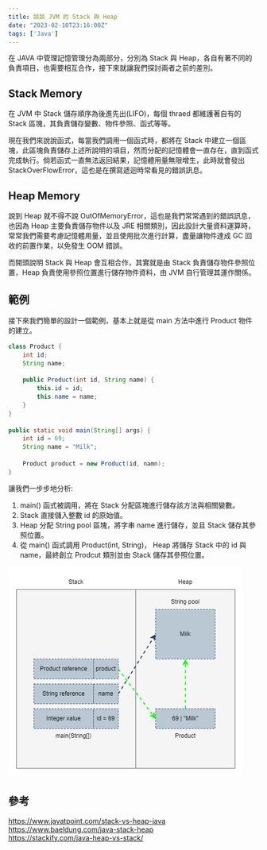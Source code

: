 ```yaml
---
title: 談談 JVM 的 Stack 與 Heap
date: "2023-02-10T23:16:00Z"
tags: ['Java']
---
```


在 JAVA 中管理記憶管理分為兩部分，分別為 Stack 與 Heap，各自有著不同的負責項目，也需要相互合作，接下來就讓我們探討兩者之前的差別。

## Stack Memory
在 JVM 中 Stack 儲存順序為後進先出(LIFO)，每個 thraed 都維護著自有的 Stack 區塊，其負責儲存變數、物件參照、函式等等。

現在我們來說說函式，每當我們調用一個函式時，都將在 Stack 中建立一個區塊，此區塊負責儲存上述所說明的項目，然而分配的記憶體會一直存在，直到函式完成執行。倘若函式一直無法返回結果，記憶體用量無限增生，此時就會發出 StackOverFlowError，這也是在撰寫遞迴時常看見的錯誤訊息。

## Heap Memory
說到 Heap 就不得不說 OutOfMemoryError，這也是我們常常遇到的錯誤訊息，也因為 Heap 主要負責儲存物件以及 JRE 相關類別，因此設計大量資料運算時，常常我們需要考慮記憶體用量，並且使用批次進行計算，盡量讓物件達成 GC 回收的前置作業，以免發生 OOM 錯誤。

而開頭說明 Stack 與 Heap 會互相合作，其實就是由 Stack 負責儲存物件參照位置，Heap 負責使用參照位置進行儲存物件資料，由 JVM 自行管理其運作關係。

## 範例
接下來我們簡單的設計一個範例，基本上就是從 main 方法中進行 Product 物件的建立。

```java
class Product {
    int id;
    String name;

    public Product(int id, String name) {
        this.id = id;
        this.name = name;
    }
}

public static void main(String[] args) {
    int id = 69;
    String name = "Milk";

    Product product = new Product(id, namn);
}
```
讓我們一步步地分析:
1. main() 函式被調用，將在 Stack 分配區塊進行儲存該方法與相關變數。
2. Stack 直接儲入整數 id 的原始值。
3. Heap 分配 String pool 區塊，將字串 name 進行儲存，並且 Stack 儲存其參照位置。 
4. 從 main() 函式調用 Product(int, String)， Heap 將儲存 Stack 中的 id 與 name，最終創立 Prodcut 類別並由 Stack 儲存其參照位置。 

![Stack_Heap_Example.drawio](./Stack_Heap_Example.drawio.png)

## 參考
https://www.javatpoint.com/stack-vs-heap-java<br>
https://www.baeldung.com/java-stack-heap<br>
https://stackify.com/java-heap-vs-stack/